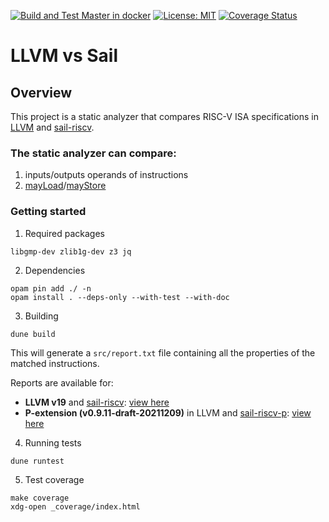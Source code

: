 [![Build and Test Master in docker](https://github.com/Kakadu/llvm_vs_sail/actions/workflows/master.yml/badge.svg)](https://github.com/Kakadu/llvm_vs_sail/actions/workflows/master.yml)
[![License: MIT](https://img.shields.io/badge/License-MIT-yellow.svg)](https://opensource.org/licenses/MIT)
[![Coverage Status](https://coveralls.io/repos/github/Kakadu/llvm_vs_sail/badge.svg?branch=p_ext)](https://coveralls.io/github/Kakadu/llvm_vs_sail?branch=p_ext)

# LLVM vs Sail


## Overview

This project is a static analyzer that compares RISC-V ISA specifications in [LLVM](https://github.com/llvm/llvm-project) and [sail-riscv](https://github.com/riscv/sail-riscv).

### The static analyzer can compare:
1. inputs/outputs operands of instructions
2. [mayLoad](https://github.com/llvm/llvm-project/blob/24bd4e59b9e2901f8797484e7a231178d91807aa/llvm/include/llvm/Target/Target.td#L647)/[mayStore](https://github.com/llvm/llvm-project/blob/24bd4e59b9e2901f8797484e7a231178d91807aa/llvm/include/llvm/Target/Target.td#L648)

### Getting started
1. Required packages
```
libgmp-dev zlib1g-dev z3 jq
```

2. Dependencies
```
opam pin add ./ -n
opam install . --deps-only --with-test --with-doc
```

3. Building
```
dune build
```
This will generate a `src/report.txt` file containing all the properties of the matched instructions.

Reports are available for:  
- **LLVM v19** and [sail-riscv](https://github.com/riscv/sail-riscv/tree/05b845c91d1c1db7b361fc8d06e815b54ca0b07a): [view here](https://kakadu.github.io/llvm_vs_sail/master/report.txt)
- **P-extension (v0.9.11-draft-20211209)** in LLVM and [sail-riscv-p](https://github.com/umcann123/sail-riscv-p): [view here](https://kakadu.github.io/llvm_vs_sail/p_ext/report.txt)

4. Running tests
```
dune runtest
```

5. Test coverage
```
make coverage
xdg-open _coverage/index.html
```
